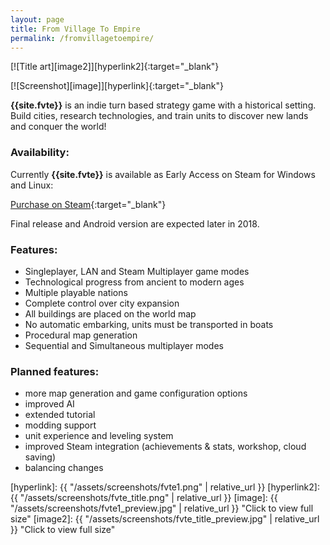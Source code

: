 ```yaml
---
layout: page
title: From Village To Empire
permalink: /fromvillagetoempire/
---
```


[![Title art][image2]][hyperlink2]{:target="_blank"}

[![Screenshot][image]][hyperlink]{:target="_blank"}

**{{site.fvte}}** is an indie turn based strategy game with a historical setting. Build cities, research technologies, and train units to discover new lands and conquer the world!

### Availability:

Currently **{{site.fvte}}** is available as Early Access on Steam for Windows and Linux:

[Purchase on Steam](http://store.steampowered.com/app/791400/){:target="_blank"}

Final release and Android version are expected later in 2018.

### Features:

* Singleplayer, LAN and Steam Multiplayer game modes
* Technological progress from ancient to modern ages
* Multiple playable nations
* Complete control over city expansion
* All buildings are placed on the world map
* No automatic embarking, units must be transported in boats
* Procedural map generation
* Sequential and Simultaneous multiplayer modes

### Planned features:

* more map generation and game configuration options
* improved AI
* extended tutorial
* modding support
* unit experience and leveling system
* improved Steam integration (achievements & stats, workshop, cloud saving)
* balancing changes

[hyperlink]: {{ "/assets/screenshots/fvte1.png" | relative_url }}
[hyperlink2]: {{ "/assets/screenshots/fvte_title.png" | relative_url }}
[image]: {{ "/assets/screenshots/fvte1_preview.jpg" | relative_url }} "Click to view full size"
[image2]: {{ "/assets/screenshots/fvte_title_preview.jpg" | relative_url }} "Click to view full size"
